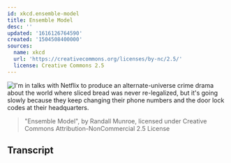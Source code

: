 ```yaml
---
id: xkcd.ensemble-model
title: Ensemble Model
desc: ''
updated: '1616126764590'
created: '1504508400000'
sources:
  name: xkcd
  url: 'https://creativecommons.org/licenses/by-nc/2.5/'
  license: Creative Commons 2.5
---
```

![I'm in talks with Netflix to produce an alternate-universe crime drama about the world where sliced bread was never re-legalized, but it's going slowly because they keep changing their phone numbers and the door lock codes at their headquarters.](https://imgs.xkcd.com/comics/ensemble_model.png)
> "Ensemble Model", by Randall Munroe, licensed under Creative Commons Attribution-NonCommercial 2.5 License

## Transcript
